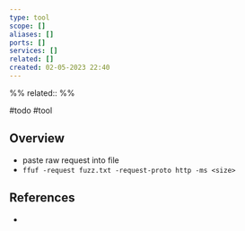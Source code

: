 ```yaml
---
type: tool
scope: []
aliases: []
ports: []
services: []
related: []
created: 02-05-2023 22:40
---
```

%%
related::
%%

#todo #tool 

## Overview
- paste raw request into file
- `ffuf -request fuzz.txt -request-proto http -ms <size>`

## References
- 